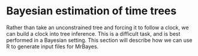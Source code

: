 # Bayesian estimation of time trees

Rather than take an unconstrained tree and forcing it to follow a clock, we can build a clock into tree inference. This is a difficult task, and is best performed in a Bayesian setting. This section will describe how we can use R to generate input files for MrBayes.
